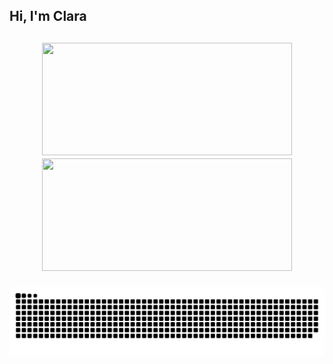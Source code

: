 <h2> Hi, I'm Clara<h2>
<div align="center">
  <a href="https://github.com/clarabarretto">
  <img height="180em" width="400em" src="https://github-readme-stats.vercel.app/api?username=clarabarretto&show_icons=true&theme=highcontrast&include_all_commits=true&count_private=true"/>
  <img height="180em" width="400em" src="https://github-readme-stats.vercel.app/api/top-langs/?username=clarabarretto&layout=compact&langs_count=7&theme=highcontrast"/>
  
</div>

![Snake animation](https://raw.githubusercontent.com/Platane/snk/output/github-contribution-grid-snake.svg)

  
